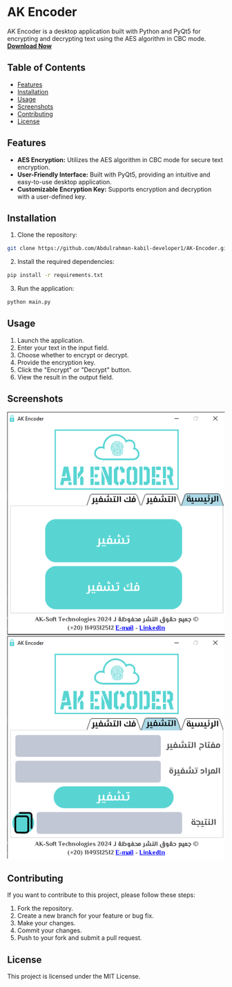 
# AK Encoder

AK Encoder is a desktop application built with Python and PyQt5 for encrypting and decrypting text using the AES algorithm in CBC mode.
**[Download Now](https://drive.google.com/file/d/1aY6VAlUQTDeJSBclIe4ogJAqPMrV4127/view?usp=sharing)**

## Table of Contents
- [Features](#features)
- [Installation](#installation)
- [Usage](#usage)
- [Screenshots](#screenshots)
- [Contributing](#contributing)
- [License](#license)

## Features
- **AES Encryption:** Utilizes the AES algorithm in CBC mode for secure text encryption.
- **User-Friendly Interface:** Built with PyQt5, providing an intuitive and easy-to-use desktop application.
- **Customizable Encryption Key:** Supports encryption and decryption with a user-defined key.

## Installation
1. Clone the repository:

```bash
git clone https://github.com/Abdulrahman-kabil-developer1/AK-Encoder.git
```
2. Install the required dependencies:
```bash
pip install -r requirements.txt
```
3. Run the application:
```bash
python main.py
```

## Usage
1.  Launch the application.
2.  Enter your text in the input field.
3.  Choose whether to encrypt or decrypt.
4.  Provide the encryption key.
5.  Click the "Encrypt" or "Decrypt" button.
6.  View the result in the output field.

## Screenshots
![Main Screen](https://github.com/Abdulrahman-kabil-developer1/AK-Encoder/blob/main/Screenshots/main.png)
![encrypt Screen](https://github.com/Abdulrahman-kabil-developer1/AK-Encoder/blob/main/Screenshots/encrypt.png)

## Contributing

If you want to contribute to this project, please follow these steps:

1.  Fork the repository.
2.  Create a new branch for your feature or bug fix.
3.  Make your changes.
4.  Commit your changes.
5.  Push to your fork and submit a pull request.

## License
This project is licensed under the MIT License.
